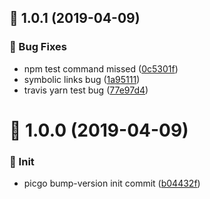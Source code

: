 ## :tada: 1.0.1 (2019-04-09)


### :bug: Bug Fixes

* npm test command missed ([0c5301f](https://github.com/PicGo/bump-version/commit/0c5301f))
* symbolic links bug ([1a95111](https://github.com/PicGo/bump-version/commit/1a95111))
* travis yarn test bug ([77e97d4](https://github.com/PicGo/bump-version/commit/77e97d4))



# :tada: 1.0.0 (2019-04-09)


### :pushpin: Init

* picgo bump-version init commit ([b04432f](https://github.com/PicGo/bump-version/commit/b04432f))



